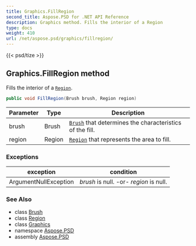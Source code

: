 ```yaml
---
title: Graphics.FillRegion
second_title: Aspose.PSD for .NET API Reference
description: Graphics method. Fills the interior of a Region
type: docs
weight: 410
url: /net/aspose.psd/graphics/fillregion/
---
```

{{< psd/tize >}}
## Graphics.FillRegion method

Fills the interior of a [`Region`](../../region/).

```csharp
public void FillRegion(Brush brush, Region region)
```

| Parameter | Type | Description |
| --- | --- | --- |
| brush | Brush | [`Brush`](../../brush/) that determines the characteristics of the fill. |
| region | Region | [`Region`](../../region/) that represents the area to fill. |

### Exceptions

| exception | condition |
| --- | --- |
| ArgumentNullException | *brush* is null. -or- *region* is null. |

### See Also

* class [Brush](../../brush/)
* class [Region](../../region/)
* class [Graphics](../)
* namespace [Aspose.PSD](../../graphics/)
* assembly [Aspose.PSD](../../../)


